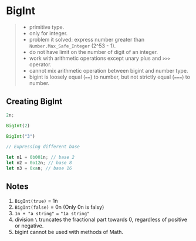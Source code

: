 # BigInt

> - primitive type.
> - only for integer.
> - problem it solved: express number greater than `Number.Max_Safe_Integer` (2^53 - 1).
> - do not have limit on the number of digit of an integer.
> - work with arithmetic operations except unary plus and `>>>` operator.
> - cannot mix arithmetic operation between bigint and number type.
> - bigint is loosely equal (`==`) to number, but not strictly equal (`===`) to number.

## Creating BigInt

```js
2n;

BigInt(2)

BigInt("3")

// Expressing different base

let n1 = 0b001n; // base 2
let n2 = 0o12n; // base 8
let n3 = 0xan; // base 16
```

## Notes

1. `BigInt(true)` = 1n
2. `BigInt(false)` = 0n (Only 0n is falsy)
3. `1n + "a string"` = `"1a string"`
4. division `\` truncates the fractional part towards 0, regardless of positive or negative.
5. bigint cannot be used with methods of Math.
